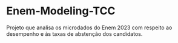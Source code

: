# Enem-Modeling-TCC
Projeto que analisa os microdados do Enem 2023 com respeito ao desempenho e às taxas de abstenção dos candidatos.

